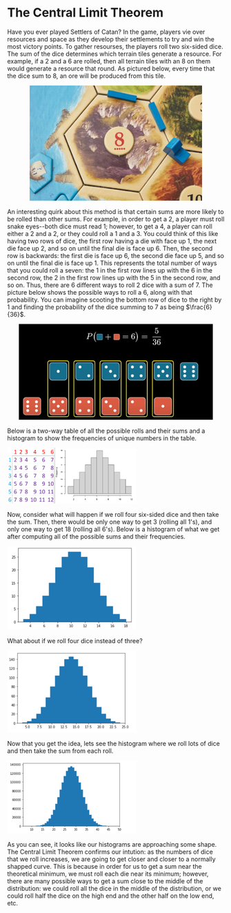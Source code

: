# The Central Limit Theorem
Have you ever played Settlers of Catan? In the game, players vie over resources and space as they develop their settlements to try and win the most victory points. To gather resourses, the players roll two six-sided dice. The sum of the dice determines which terrain tiles generate a resource. For example, if a 2 and a 6 are rolled, then all terrain tiles with an 8 on them would generate a resource that round. As pictured below, every time that the dice sum to 8, an ore will be produced from this tile.

<p align="center">
  <img src="images/catan_prob.jpg" alt="An ore terrain tile with an 8 odds tile on it" width="400"/>
</p>

An interesting quirk about this method is that certain sums are more likely to be rolled than other sums. For example, in order to get a 2, a player must roll snake eyes--both dice must read 1; however, to get a 4, a player can roll either a 2 and a 2, or they could roll a 1 and a 3. You could think of this like having two rows of dice, the first row having a die with face up 1, the next die face up 2, and so on until the final die is face up 6. Then, the second row is backwards: the first die is face up 6, the second die face up 5, and so on until the final die is face up 1. This represents the total number of ways that you could roll a seven: the 1 in the first row lines up with the 6 in the second row, the 2 in the first row lines up with the 5 in the second row, and so on. Thus, there are 6 different ways to roll 2 dice with a sum of 7. The picture below shows the possible ways to roll a 6, along with that probability. You can imagine scooting the bottom row of dice to the right by 1 and finding the probability of the dice summing to 7 as being $\frac{6}{36}$.

<p align="center">
  <img src="images/adding_dice.png" alt="All the possible ways to roll a sum of 6 with 2 dice" width="450"/>
</p>

Below is a two-way table of all the possible rolls and their sums and a histogram to show the frequencies of unique numbers in the table.

<img src="images/table_sums.png" alt="Table of sums" width="300"/>

Now, consider what will happen if we roll four six-sided dice and then take the sum. Then, there would be only one way to get 3 (rolling all 1's), and only one way to get 18 (rolling all 6's). Below is a histogram of what we get after computing all of the possible sums and their frequencies.

<img src="images/hist_3_dice.png" alt="Histogram of the sums for 3 dice" width="300"/>

What about if we roll four dice instead of three?

<img src="images/hist_4_dice.png" alt="Histogram of the sums for 4 dice" width="300"/>

Now that you get the idea, lets see the histogram where we roll lots of dice and then take the sum from each roll.

<img src="images/hist_many_dice.png" alt="Histogram after summing across many dice" width="300"/>

As you can see, it looks like our histograms are approaching some shape. The Central Limit Theorem confirms our intution: as the numbers of dice that we roll increases, we are going to get closer and closer to a normally shapped curve. This is because in order for us to get a sum near the theoretical minimum, we must roll each die near its minimum; however, there are many possible ways to get a sum close to the middle of the distribution: we could roll all the dice in the middle of the distribution, or we could roll half the dice on the high end and the other half on the low end, etc.
